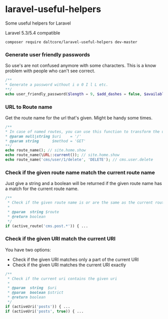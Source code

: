 # laravel-useful-helpers
Some useful helpers for Laravel

Laravel 5.3/5.4 compatible

```
composer require daltcore/laravel-useful-helpers dev-master
```

### Generate user friendly passwords
So use's are not confused anymore with some characters. This is a know problem
with people who can't see correct.
```php
/**
* Generate a password without i o 0 I l L etc.
**/
echo user_friendly_password($length = 9, $add_dashes = false, $available_sets = 'lud');
```

### URL to Route name
Get the route name for the url that's given. Might be handy some times.
```php
/**
* In case of named routes, you can use this function to transform the uri '/' to web.home.index
* @param null|string $uri    = '/'
* @param string      $method = 'GET'
**/
echo route_name(); // site.home.show
echo route_name(\URL::current()); // site.home.show
echo route_name('cms/user/1/delete', 'DELETE'); // cms.user.delete
```

### Check if the given route name match the current route name
Just give a string and a boolean will be returned if the given route name has a match for the current route name.
```php
/**
 * Check if the given route name is or are the same as the current route
 *
 * @param  string $route
 * @return boolean
 */
if (active_route('cms.post.*')) { ...
```

### Check if the given URI match the current URI
You have two options:
- Check if the given URI matches only a part of the current URI
- Check if the given URI matches the current URI exactly
```php
/**
 * Check if the current uri contains the given uri
 *
 * @param  string  $uri
 * @param  boolean $strict
 * @return boolean
 */
if (activeUri('posts')) { ...
if (activeUri('posts', true)) { ...
```
